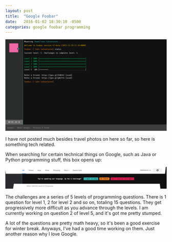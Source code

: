 ```yaml
---
layout: post
title:  "Google Foobar"
date:   2016-01-02 18:30:10 -0500
categories: google foobar programming
---
```


![](/assets/foobarprogress.png)

I have not posted much besides travel photos on here so far, so here is something tech related.

When searching for certain technical things on Google, such as Java or Python programming stuff, this box opens up: 

![](/assets/foobaroffer.png)

The challenges are a series of 5 levels of programming questions. There is 1 question for level 1, 2 for level 2 and so on, totaling 15 questions. They get progressively more difficult as you advance through the levels. I am currently working on question 2 of level 5, and it's got me pretty stumped. 

A lot of the questions are pretty math heavy, so it's been a good exercise for winter break. Anyways, I've had a good time working on them. Just another reason why I love Google. 
